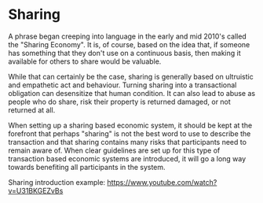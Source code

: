 Sharing
=======

A phrase began creeping into language in the early and mid 2010's called the "Sharing Economy".  It is, of course, based on the idea that, if someone has something that they don't use on a continuous basis, then making it available for others to share would be valuable.

While that can certainly be the case, sharing is generally based on ultruistic and empathetic act and behaviour.  Turning sharing into a transactional obligation can desensitize that human condition.  It can also lead to abuse as people who do share, risk their property is returned damaged, or not returned at all.

When setting up a sharing based economic system, it should be kept at the forefront that perhaps "sharing" is not the best word to use to describe the transaction and that sharing contains many risks that participants need to remain aware of.  When clear guidelines are set up for this type of transaction based economic systems are introduced, it will go a long way towards benefiting all participants in the system.

Sharing introduction example:
https://www.youtube.com/watch?v=U31BKGEZvBs

